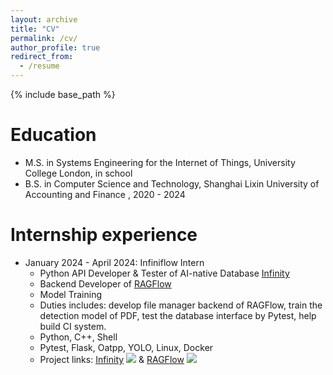 ```yaml
---
layout: archive
title: "CV"
permalink: /cv/
author_profile: true
redirect_from:
  - /resume
---
```


{% include base_path %}

Education
======
* M.S. in Systems Engineering for the Internet of Things, University College London, in school
* B.S. in Computer Science and Technology, Shanghai Lixin University of Accounting and Finance , 2020 - 2024

Internship experience
======
* January 2024 - April 2024: Infiniflow Intern
  * Python API Developer & Tester of AI-native Database [Infinity](https://github.com/infiniflow/infinity)
  * Backend Developer of [RAGFlow](https://github.com/infiniflow/ragflow)
  * Model Training
  * Duties includes: develop file manager backend of RAGFlow, train the detection model of PDF, test the database interface by Pytest, help build CI system.
  * Python, C++, Shell
  * Pytest, Flask, Oatpp, YOLO, Linux, Docker 
  * Project links: [Infinity](https://github.com/infiniflow/infinity) ![](https://img.shields.io/github/stars/infiniflow/infinity.svg)
   & [RAGFlow](https://github.com/infiniflow/ragflow) ![](https://img.shields.io/github/stars/infiniflow/ragflow.svg)


<!-- * Fall 2015: Research Assistant
  * Github University
  * Duties included: Merging pull requests
  * Supervisor: Professor Hub

* Summer 2015: Research Assistant
  * Github University
  * Duties included: Tagging issues
  * Supervisor: Professor Git -->
  
<!-- Skills
======
* Skill 1
* Skill 2
  * Sub-skill 2.1
  * Sub-skill 2.2
  * Sub-skill 2.3
* Skill 3
  
  
Service and leadership
======
* Currently signed in to 43 different slack teams -->
